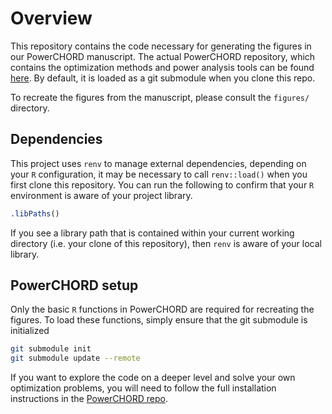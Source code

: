 # Overview
This repository contains the code necessary for generating the figures in our PowerCHORD manuscript. The actual PowerCHORD repository, which contains the optimization methods and power analysis tools can be found [here](https://github.com/t-silverthorne/PowerCHORD). By default, it is loaded as a git submodule when you clone this repo. 


To recreate the figures from the manuscript, please consult the `figures/` directory.


## Dependencies 
This project uses `renv` to manage external dependencies, depending on your `R` configuration, it may be necessary to call `renv::load()` when you first clone this repository. You can run the following to confirm that your `R` environment is aware of your project library.
```R
.libPaths()
```
If you see a library path that is contained within your current working directory (i.e. your clone of this repository), then `renv` is aware of your local library. 

## PowerCHORD setup
Only the basic `R` functions in PowerCHORD are required for recreating the figures. To load these functions, simply ensure that the git submodule is initialized
```bash
git submodule init
git submodule update --remote
```
If you want to explore the code on a deeper level and solve your own optimization problems, you will need to follow the full installation instructions in the [PowerCHORD repo](https://github.com/t-silverthorne/PowerCHORD).

